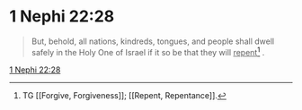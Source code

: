 # 1 Nephi 22:28

> But, behold, all nations, kindreds, tongues, and people shall dwell safely in the Holy One of Israel if it so be that they will <u>repent</u>[^a] .

[1 Nephi 22:28](https://www.churchofjesuschrist.org/study/scriptures/bofm/1-ne/22?lang=eng&id=p28#p28)


[^a]: TG [[Forgive, Forgiveness]]; [[Repent, Repentance]].
